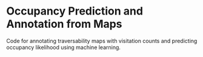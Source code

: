 # Occupancy Prediction and Annotation from Maps

Code for annotating traversability maps with visitation counts and predicting occupancy likelihood using machine learning.
